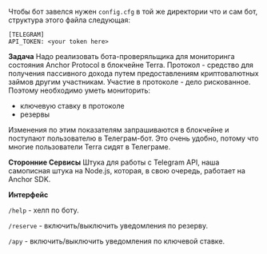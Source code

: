 Чтобы бот завелся нужен `config.cfg` в той же директории что и сам бот, структура этого файла следующая:
```
[TELEGRAM]
API_TOKEN: <your token here>
```

**Задача**
Надо реализовать бота-проверяльщика для мониторинга состояния Anchor Protocol 
в блокчейне Terra. Протокол - средство для получения пассивного дохода путем предоставлениям криптовалютных 
займов другим участникам. Участие в протоколе - дело рискованное. Поэтому необходимо уметь мониторить:
- ключевую ставку в протоколе
- резервы

Изменения по этим показателям запрашиваются в блокчейне и поступают пользователю в Телеграм-бот.
Это очень удобно, потому что многие пользователи Terra сидят в Телеграме.

**Сторонние Сервисы**
Штука для работы с Telegram API, наша самописная штука на Node.js, которая, 
в свою очередь, работает на Anchor SDK.

**Интерфейс**

`/help` - хелп по боту.

`/reserve` - включить/выключить уведомления по резерву.

`/apy` - включить/выключить уведомления по ключевой ставке.

